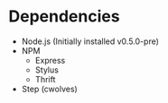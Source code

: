 Dependencies
============
- Node.js (Initially installed v0.5.0-pre)
- NPM
	- Express
	- Stylus
	- Thrift
- Step (cwolves)